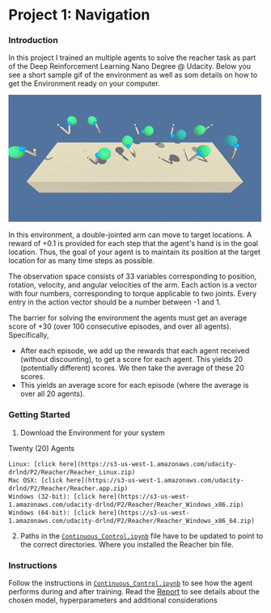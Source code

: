 [//]: # (Image References)

[image1]: https://github.com/MLerik/Deep-Reinforcement-Learning/blob/master/Continuous_Control/Images/reacher.gif "Environment"

# Project 1: Navigation

### Introduction

In this project I trained an multiple agents to solve the reacher task as part of the Deep Reinforcement Learning Nano Degree @ Udacity.
Below you see a short sample gif of the environment as well as som details on how to get the Environment ready on your computer.

![Trained Agent][image1]

In this environment, a double-jointed arm can move to target locations. A reward of +0.1 is provided for each step that the agent's hand is in the goal location. Thus, the goal of your agent is to maintain its position at the target location for as many time steps as possible.

The observation space consists of 33 variables corresponding to position, rotation, velocity, and angular velocities of the arm. Each action is a vector with four numbers, corresponding to torque applicable to two joints. Every entry in the action vector should be a number between -1 and 1.

The barrier for solving the environment the agents must get an average score of +30 (over 100 consecutive episodes, and over all agents). Specifically,
- After each episode, we add up the rewards that each agent received (without discounting), to get a score for each agent. This yields 20 (potentially different) scores. We then take the average of these 20 scores.
- This yields an average score for each episode (where the average is over all 20 agents).

### Getting Started

1. Download the Environment for your system

Twenty (20) Agents

    Linux: [click here](https://s3-us-west-1.amazonaws.com/udacity-drlnd/P2/Reacher/Reacher_Linux.zip)
    Mac OSX: [click here](https://s3-us-west-1.amazonaws.com/udacity-drlnd/P2/Reacher/Reacher.app.zip)
    Windows (32-bit): [click here](https://s3-us-west-1.amazonaws.com/udacity-drlnd/P2/Reacher/Reacher_Windows_x86.zip)
    Windows (64-bit): [click here](https://s3-us-west-1.amazonaws.com/udacity-drlnd/P2/Reacher/Reacher_Windows_x86_64.zip)

2. Paths in the [`Continuous_Control.ipynb`](https://github.com/MLerik/Deep-Reinforcement-Learning/blob/master/Continuous_Control/Continuous_Control.ipynb) file have to be updated to point to the correct directories. Where you installed the Reacher bin file.

### Instructions

Follow the instructions in [`Continuous_Control.ipynb`](https://github.com/MLerik/Deep-Reinforcement-Learning/blob/master/Continuous_Control/Continuous_Control.ipynb) to see how the agent performs during and after training.
Read the [Report](https://github.com/MLerik/Deep-Reinforcement-Learning/blob/master/Continuous_Control/report.md) to see details about the chosen model, hyperparameters and additional considerations
